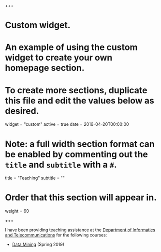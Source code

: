 +++
# Custom widget.
# An example of using the custom widget to create your own homepage section.
# To create more sections, duplicate this file and edit the values below as desired.
widget = "custom"
active = true
date = 2016-04-20T00:00:00

# Note: a full width section format can be enabled by commenting out the `title` and `subtitle` with a `#`.
title = "Teaching"
subtitle = ""

# Order that this section will appear in.
weight = 60

+++

<!-- This is an example of using the *custom* widget to create your own homepage section.

I am a teaching instructor for the following courses at University X:

- CS101: An intro to computer science
 -->
 I have been providing teaching assistance at the [Department of Informatics and Telecommunications](http://www.di.uoa.gr/eng) for the following courses:


 - [Data Mining](http://www.di.uoa.gr/eng/node/1135) (Spring 2019)

